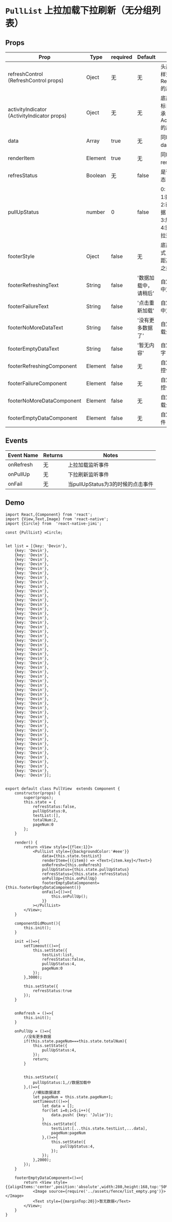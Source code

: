 <!--
 * @Descripttion: 
 * @version: 
 * @Author: xieruizhi
 * @Date: 2019-09-24 15:28:09
 * @LastEditors: xieruizhi
 * @LastEditTime: 2020-06-23 10:44:06
 -->

# `PullList` 上拉加载下拉刷新（无分组列表）

## Props
| Prop | Type | required | Default | Note |
|---|---|---|---|---|
| refreshControl  (RefreshControl props) | Oject | 无 | 无| 头部刷新自定义样式继承RefreshControl的属性|
| activityIndicator (ActivityIndicator props) | Oject | 无 | 无| 底部默认加载图标自定义样式继承ActivityIndicator的属性|
| data | Array| true | 无 | 同FlatList中的data属性 |
| renderItem | Element| true | 无 | 同FlatList中的renderItem属性 |
| refresStatus | Boolean| 无 | false | 是否下拉刷新状态 |
| pullUpStatus | number | 0 | false | 0: 无数据  <br/> 1:数据加载中  <br/> 2:已加载全部数据  <br/> 3:加载失败 <br/> 4:默认状态无下拉到底部|
| footerStyle | Oject | false | 无 | 底部自定义样式，可设置底部距离高度，边距之类的 |
| footerRefreshingText	 | String | false | '数据加载中，请稍后' | 自定义底部刷新中文字 |
| footerFailureText	 | String | false | '点击重新加载' | 自定义底部刷新中文字 |
| footerNoMoreDataText	 | String | false | '没有更多数据了' | 自定义底部已加载全部数据文字 |
| footerEmptyDataText	 | String | false | '暂无内容' | 自定义空数据文字 |
| footerRefreshingComponent	 | Element | false | 无 | 自定义底部刷新控件 |
| footerFailureComponent	 | Element | false | 无 | 自定义底部失败控件 |
| footerNoMoreDataComponent	 | Element | false | 无 | 自定义底部已加载全部数据控件 |
| footerEmptyDataComponent	 | Element | false | 无 | 自定义空数据控件 |

## Events
| Event Name | Returns | Notes |
|---|---|---|
|onRefresh| 无 |上拉加载监听事件 |
|onPullUp| 无 | 下拉刷新监听事件 |
|onFail| 无 | 当pullUpStatus为3的时候的点击事件 |



## Demo
```
import React,{Component} from 'react';
import {View,Text,Image} from 'react-native';
import {Circle} from  'react-native-jimi';

const {PullList} =Circle;


let list = [{key: 'Devin'},
    {key: 'Devin'},
    {key: 'Devin'},
    {key: 'Devin'},
    {key: 'Devin'},
    {key: 'Devin'},
    {key: 'Devin'},
    {key: 'Devin'},
    {key: 'Devin'},
    {key: 'Devin'},
    {key: 'Devin'},
    {key: 'Devin'},
    {key: 'Devin'},
    {key: 'Devin'},
    {key: 'Devin'},
    {key: 'Devin'},
    {key: 'Devin'},
    {key: 'Devin'},
    {key: 'Devin'},
    {key: 'Devin'},
    {key: 'Devin'},
    {key: 'Devin'},
    {key: 'Devin'},
    {key: 'Devin'},
    {key: 'Devin'},
    {key: 'Devin'},
    {key: 'Devin'},
    {key: 'Devin'},
    {key: 'Devin'},
    {key: 'Devin'},
    {key: 'Devin'},
    {key: 'Devin'},
    {key: 'Devin'},
    {key: 'Devin'},
    {key: 'Devin'},
    {key: 'Devin'},
    {key: 'Devin'},
    {key: 'Devin'},
    {key: 'Devin'},
    {key: 'Devin'},
    {key: 'Devin'},
    {key: 'Devin'},
    {key: 'Devin'},
    {key: 'Devin'},
    {key: 'Devin'},
    {key: 'Devin'},
    {key: 'Devin'},
    {key: 'Devin'},
    {key: 'Devin'},
    {key: 'Devin'},
    {key: 'Devin'},
    {key: 'Devin'}];


export default class PullView  extends Component {
    constructor(props) {
        super(props);
        this.state = {
            refresStatus:false,
            pullUpStatus:0,
            testList:[],
            totalNum:2,
            pageNum:0
        };
    }

    render() {
        return <View style={{flex:1}}>
            <PullList style={{backgroundColor:'#eee'}}
                data={this.state.testList}
                renderItem={({item}) => <Text>{item.key}</Text>}
                onRefresh={this.onRefresh}
                pullUpStatus={this.state.pullUpStatus}
                refresStatus={this.state.refresStatus}
                onPullUp={this.onPullUp}
                footerEmptyDataComponent={this.footerEmptyDataComponent()}
                onFail={()=>{
                    this.onPullUp();
                }}
            ></PullList>
        </View>;  
    }

    componentDidMount(){
        this.init();
    }

    init =()=>{
        setTimeout(()=>{
            this.setState({
                testList:list,
                refresStatus:false,
                pullUpStatus:4,
                pageNum:0
            });
        },3000);

        this.setState({
            refresStatus:true
        });
    }


    onRefresh = ()=>{
        this.init();
    }

    onPullUp = ()=>{
        //没有更多数据
        if(this.state.pageNum===this.state.totalNum){
            this.setState({
                pullUpStatus:4,
            });
            return;
        }


        this.setState({
            pullUpStatus:1,//数据加载中
        },()=>{
            //模拟数据请求
            let pageNum = this.state.pageNum+1;
            setTimeout(()=>{
                let data = [];
                for(let i=0;i<5;i++){
                    data.push( {key: 'Julie'});
                }
                this.setState({
                    testList:[...this.state.testList,...data],
                    pageNum:pageNum
                },()=>{
                    this.setState({
                        pullUpStatus:4,
                    });
                }); 
            },2000);
        });
    }

    footerEmptyDataComponent=()=>{
        return <View style={{alignItems:'center',position:'absolute',width:280,height:168,top:'50%',left:'50%',marginLeft:-140,marginTop:-163}}>
            <Image source={require('../assets/fence/list_empty.png')}></Image>
            <Text style={{marginTop:20}}>暂无数据</Text>
        </View>;
    }
}

```

